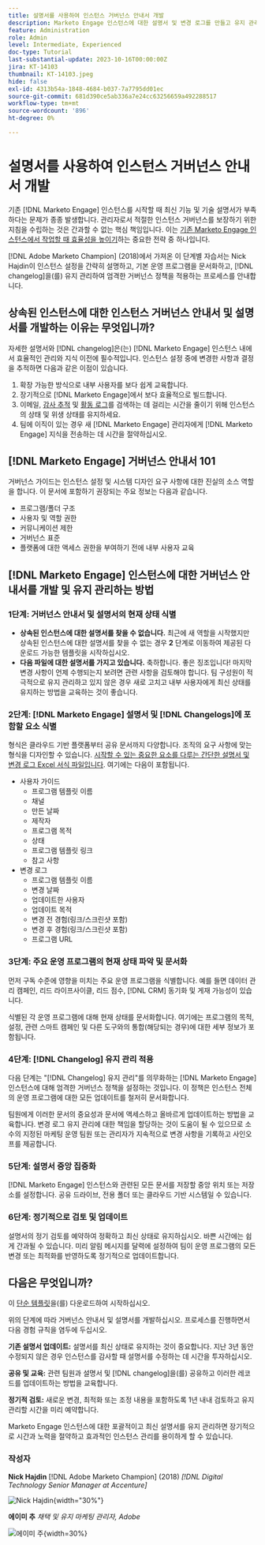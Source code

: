 ```yaml
---
title: 설명서를 사용하여 인스턴스 거버넌스 안내서 개발
description: Marketo Engage 인스턴스에 대한 설명서 및 변경 로그를 만들고 유지 관리하는 강력한 절차를 설정하는 방법에 대해 알아봅니다. 이렇게 하면 팀의 지식 공유에 드는 시간이 절약될 뿐만 아니라 인스턴스의 상태와 효율성도 향상됩니다.
feature: Administration
role: Admin
level: Intermediate, Experienced
doc-type: Tutorial
last-substantial-update: 2023-10-16T00:00:00Z
jira: KT-14103
thumbnail: KT-14103.jpeg
hide: false
exl-id: 4313b54a-1848-4684-b037-7a7795dd01ec
source-git-commit: 681d390ce5ab336a7e24cc63256659a492288517
workflow-type: tm+mt
source-wordcount: '896'
ht-degree: 0%

---
```


# 설명서를 사용하여 인스턴스 거버넌스 안내서 개발

기존 [!DNL Marketo Engage] 인스턴스를 시작할 때 최신 기능 및 기술 설명서가 부족하다는 문제가 종종 발생합니다. 관리자로서 적절한 인스턴스 거버넌스를 보장하기 위한 지침을 수립하는 것은 간과할 수 없는 핵심 책임입니다. 이는 [기존 Marketo Engage 인스턴스에서 작업할 때 효율성을 높이기](https://nation.marketo.com/t5/champion-program-blogs/3-tips-to-increase-your-efficiency-in-an-inherited-instance/ba-p/247582)하는 중요한 전략 중 하나입니다.

[!DNL Adobe Marketo Champion] (2018)에서 가져온 이 단계별 자습서는 Nick Hajdin이 인스턴스 설정을 간략히 설명하고, 기본 운영 프로그램을 문서화하고, [!DNL changelog]을(를) 유지 관리하여 엄격한 거버넌스 정책을 적용하는 프로세스를 안내합니다.

## 상속된 인스턴스에 대한 인스턴스 거버넌스 안내서 및 설명서를 개발하는 이유는 무엇입니까?

자세한 설명서와 [!DNL changelog]은(는) [!DNL Marketo Engage] 인스턴스 내에서 효율적인 관리와 지식 이전에 필수적입니다. 인스턴스 설정 중에 변경한 사항과 결정을 추적하면 다음과 같은 이점이 있습니다.

1. 확장 가능한 방식으로 내부 사용자를 보다 쉽게 교육합니다.
2. 장기적으로 [!DNL Marketo Engage]에서 보다 효율적으로 빌드합니다.
3. 이메일, [감사 추적](https://experienceleague.adobe.com/docs/marketo/using/product-docs/administration/audit-trail/audit-trail-overview.html) 및 [활동 로그](https://experienceleague.adobe.com/docs/marketo/using/product-docs/core-marketo-concepts/smart-lists-and-static-lists/managing-people-in-smart-lists/locate-the-activity-log-for-a-person.html)를 검색하는 데 걸리는 시간을 줄이기 위해 인스턴스의 상태 및 위생 상태를 유지하세요.
4. 팀에 이직이 있는 경우 새 [!DNL Marketo Engage] 관리자에게 [!DNL Marketo Engage] 지식을 전송하는 데 시간을 절약하십시오.

## [!DNL Marketo Engage] 거버넌스 안내서 101

거버넌스 가이드는 인스턴스 설정 및 시스템 디자인 요구 사항에 대한 진실의 소스 역할을 합니다. 이 문서에 포함하기 권장되는 주요 정보는 다음과 같습니다.

* 프로그램/폴더 구조
* 사용자 및 역할 권한
* 커뮤니케이션 제한
* 거버넌스 표준
* 플랫폼에 대한 액세스 권한을 부여하기 전에 내부 사용자 교육

## [!DNL Marketo Engage] 인스턴스에 대한 거버넌스 안내서를 개발 및 유지 관리하는 방법

### 1단계: 거버넌스 안내서 및 설명서의 현재 상태 식별

* **상속된 인스턴스에 대한 설명서를 찾을 수 없습니다.** 최근에 새 역할을 시작했지만 상속된 인스턴스에 대한 설명서를 찾을 수 없는 경우 **2** 단계로 이동하여 제공된 다운로드 가능한 템플릿을 시작하십시오.
* **다음 파일에 대한 설명서를 가지고 있습니다.** 축하합니다. 좋은 징조입니다! 마지막 변경 사항이 언제 수행되는지 보려면 관련 사항을 검토해야 합니다. 팀 구성원이 적극적으로 유지 관리하고 있지 않은 경우 새로 고치고 내부 사용자에게 최신 상태를 유지하는 방법을 교육하는 것이 좋습니다.

### 2단계: [!DNL Marketo Engage] 설명서 및 [!DNL Changelogs]에 포함할 요소 식별

형식은 클라우드 기반 플랫폼부터 공유 문서까지 다양합니다. 조직의 요구 사항에 맞는 형식을 디자인할 수 있습니다. [시작할 수 있는 중요한 요소를 다루는 간단한 설명서 및 변경 로그 Excel 서식 파일입니다](/help/tutorial-inherited-instance/_assets/downloads/Adobe_Marketo_Engage_Inherited_Instance_Documentation-Changlog.xlsx). 여기에는 다음이 포함됩니다.

* 사용자 가이드
   * 프로그램 템플릿 이름
   * 채널
   * 만든 날짜
   * 제작자
   * 프로그램 목적
   * 상태
   * 프로그램 템플릿 링크
   * 참고 사항
* 변경 로그
   * 프로그램 템플릿 이름
   * 변경 날짜
   * 업데이트한 사용자
   * 업데이트 목적
   * 변경 전 경험(링크/스크린샷 포함)
   * 변경 후 경험(링크/스크린샷 포함)
   * 프로그램 URL

### 3단계: 주요 운영 프로그램의 현재 상태 파악 및 문서화

먼저 구독 수준에 영향을 미치는 주요 운영 프로그램을 식별합니다. 예를 들면 데이터 관리 캠페인, 리드 라이프사이클, 리드 점수, [!DNL CRM] 동기화 및 게재 가능성이 있습니다.

식별된 각 운영 프로그램에 대해 현재 상태를 문서화합니다. 여기에는 프로그램의 목적, 설정, 관련 스마트 캠페인 및 다른 도구와의 통합(해당되는 경우)에 대한 세부 정보가 포함됩니다.

### 4단계: [!DNL Changelog] 유지 관리 적용

다음 단계는 &quot;[!DNL Changelog] 유지 관리&quot;를 의무화하는 [!DNL Marketo Engage] 인스턴스에 대해 엄격한 거버넌스 정책을 설정하는 것입니다. 이 정책은 인스턴스 전체의 운영 프로그램에 대한 모든 업데이트를 철저히 문서화합니다.

팀원에게 이러한 문서의 중요성과 문서에 액세스하고 올바르게 업데이트하는 방법을 교육합니다. 변경 로그 유지 관리에 대한 책임을 할당하는 것이 도움이 될 수 있으므로 소수의 지정된 마케팅 운영 팀원 또는 관리자가 지속적으로 변경 사항을 기록하고 사인오프를 제공합니다.

### 5단계: 설명서 중앙 집중화

[!DNL Marketo Engage] 인스턴스와 관련된 모든 문서를 저장할 중앙 위치 또는 저장소를 설정합니다. 공유 드라이브, 전용 폴더 또는 클라우드 기반 시스템일 수 있습니다.

### 6단계: 정기적으로 검토 및 업데이트

설명서의 정기 검토를 예약하여 정확하고 최신 상태로 유지하십시오. 바쁜 시간에는 쉽게 간과될 수 있습니다. 미리 알림 메시지를 달력에 설정하여 팀이 운영 프로그램의 모든 변경 또는 최적화를 반영하도록 정기적으로 업데이트합니다.

## 다음은 무엇입니까?

이 [단순 템플릿](/help/tutorial-inherited-instance/_assets/downloads/Adobe_Marketo_Engage_Inherited_Instance_Documentation-Changlog.xlsx)을(를) 다운로드하여 시작하십시오.

위의 단계에 따라 거버넌스 안내서 및 설명서를 개발하십시오. 프로세스를 진행하면서 다음 경험 규칙을 염두에 두십시오.

**기존 설명서 업데이트:**
설명서를 최신 상태로 유지하는 것이 중요합니다. 지난 3년 동안 수정되지 않은 경우 인스턴스를 감사할 때 설명서를 수정하는 데 시간을 투자하십시오.

**공유 및 교육:**
관련 팀원과 설명서 및 [!DNL changelog]을(를) 공유하고 이러한 레코드를 업데이트하는 방법을 교육합니다.

**정기적 검토:** 새로운 변경, 최적화 또는 조정 내용을 포함하도록 1년 내내 검토하고 유지 관리할 시간을 미리 예약합니다.

Marketo Engage 인스턴스에 대한 포괄적이고 최신 설명서를 유지 관리하면 장기적으로 시간과 노력을 절약하고 효과적인 인스턴스 관리를 용이하게 할 수 있습니다.

### 작성자

**Nick Hajdin**
[!DNL Adobe Marketo Champion] (2018)
*[!DNL Digital Technology Senior Manager at Accenture]*

![Nick Hajdin](/help/tutorial-inherited-instance/_assets/authors/Customer_Author_Nicholas_Hajdin.png){width="30%"}

**에이미 추**
*채택 및 유지 마케팅 관리자, Adobe*

![에이미 주](/help/tutorial-inherited-instance/_assets/authors/Adobe_Author_Amy_Chiu.png){width=30%}
